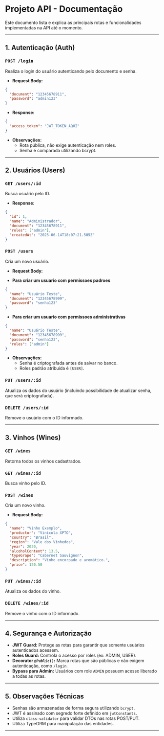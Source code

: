 # Projeto API - Documentação

Este documento lista e explica as principais rotas e funcionalidades implementadas na API até o momento.

---

## 1. Autenticação (Auth)

### `POST /login`

Realiza o login do usuário autenticando pelo documento e senha.

- **Request Body:**

```json
{
  "document": "12345678911",
  "password": "admin123"
}
```

- **Response:**

```json
{
  "access_token": "JWT_TOKEN_AQUI"
}
```

- **Observações:**  
  - Rota pública, não exige autenticação nem roles.  
  - Senha é comparada utilizando bcrypt.

---

## 2. Usuários (Users)

### `GET /users/:id`

Busca usuário pelo ID.

- **Response:**

```json
{
  "id": 1,
  "name": "Administrador",
  "document": "12345678911",
  "roles": ["admin"],
  "createdAt": "2025-06-14T18:07:21.505Z"
}
```


### `POST /users`

Cria um novo usuário.

- **Request Body:**

- **Para criar um usuario com permissoes padroes** 
```json
{
  "name": "Usuário Teste",
  "document": "12345678999",
  "password": "senha123"
}
```

- **Para criar um usuario com permissoes administrativas** 
```json
{
  "name": "Usuário Teste",
  "document": "12345678999",
  "password": "senha123",
  "roles": ["admin"]
}
```

- **Observações:**  
  - Senha é criptografada antes de salvar no banco.  
  - Roles padrão atribuída é `[USER]`.

### `PUT /users/:id`

Atualiza os dados do usuário (incluindo possibilidade de atualizar senha, que será criptografada).

### `DELETE /users/:id`

Remove o usuário com o ID informado.

---

## 3. Vinhos (Wines)

### `GET /wines`

Retorna todos os vinhos cadastrados.

### `GET /wines/:id`

Busca vinho pelo ID.

### `POST /wines`

Cria um novo vinho.

- **Request Body:**

```json
{
  "name": "Vinho Exemplo",
  "productor": "Vinícola XPTO",
  "country": "Brasil",
  "region": "Vale dos Vinhedos",
  "year": 2020,
  "alcoholContent": 13.5,
  "typeGrape": "Cabernet Sauvignon",
  "description": "Vinho encorpado e aromático.",
  "price": 120.50
}
```

### `PUT /wines/:id`

Atualiza os dados do vinho.

### `DELETE /wines/:id`

Remove o vinho com o ID informado.

---

## 4. Segurança e Autorização

- **JWT Guard:** Protege as rotas para garantir que somente usuários autenticados acessem.  
- **Roles Guard:** Controla o acesso por roles (ex: ADMIN, USER).  
- **Decorator `@Public()`:** Marca rotas que são públicas e não exigem autenticação, como `/login`.  
- **Bypass para Admin:** Usuários com role `ADMIN` possuem acesso liberado a todas as rotas.

---

## 5. Observações Técnicas

- Senhas são armazenadas de forma segura utilizando `bcrypt`.  
- JWT é assinado com segredo forte definido em `jwtConstants`.  
- Utiliza `class-validator` para validar DTOs nas rotas POST/PUT.  
- Utiliza TypeORM para manipulação das entidades.

---

